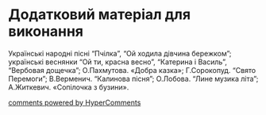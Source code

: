 <div id="hypercomments_widget" class="js-hypercomments-widget invisible"></div>

# Додатковий матеріал для виконання

Українські народні пісні “Пчілка”, “Ой ходила дівчина бережком”; українські веснянки “Ой ти, красна весно”, “Катерина і Василь”, “Вербовая дощечка”;   О.Пахмутова. «Добра казка»; Г.Сорокопуд. “Свято Перемоги”; В.Верменич. “Калинова  пісня”; О.Лобова. “Лине музика літа”; А.Житкевич. «Сопілочка з бузини». 

<div class="js-hypercomments-container">
    <a href="http://hypercomments.com" class="hc-link" title="comments widget">comments powered by HyperComments</a>
</div>